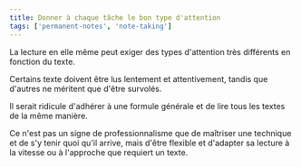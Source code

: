 ```yaml
---
title: Donner à chaque tâche le bon type d'attention 
tags: ['permanent-notes', 'note-taking']
---
```


La lecture en elle même peut exiger des types d'attention très différents en fonction du texte.

Certains texte doivent être lus lentement et attentivement, tandis que d'autres ne méritent que d'être survolés.

Il serait ridicule d'adhérer à une formule générale et de lire tous les textes de la même manière.

Ce n'est pas un signe de professionnalisme que de maîtriser une technique et de s'y tenir quoi qu'il arrive, mais d'être flexible et d'adapter sa lecture à la vitesse ou à l'approche que requiert un texte.
